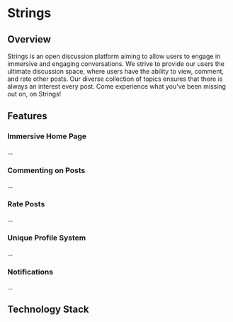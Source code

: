 # Strings

## Overview
Strings is an open discussion platform aiming to allow users to engage in immersive and engaging conversations. We strive to provide our users the ultimate discussion space, where users have the ability to view, comment, and rate other posts. Our diverse collection of topics ensures that there is always an interest every post. Come experience what you've been missing out on, on Strings!

## Features
### Immersive Home Page
...
### Commenting on Posts
...
### Rate Posts
...
### Unique Profile System
...
### Notifications
...

## Technology Stack
